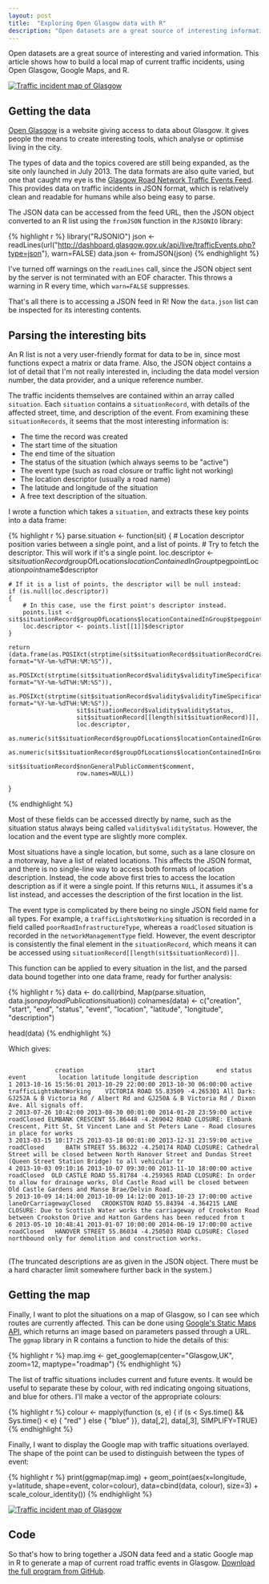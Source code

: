 ```yaml
---
layout: post
title:  "Exploring Open Glasgow data with R"
description: "Open datasets are a great source of interesting information. This article shows how to build a map of current traffic incidents, using Open Glasgow and Google Maps."
---
```


Open datasets are a great source of interesting and varied information. This article shows how to build a local map of current traffic incidents, using Open Glasgow, Google Maps, and R.

[![Traffic incident map of Glasgow](/assets/traffic.png)](/assets/traffic.png)

## Getting the data

[Open Glasgow][open-glasgow] is a website giving access to data about Glasgow. It gives people the means to create interesting tools, which analyse or optimise living in the city. 

[open-glasgow]:   http://open.glasgow.gov.uk/

The types of data and the topics covered are still being expanded, as the site only launched in July 2013. The data formats are also quite varied, but one that caught my eye is the [Glasgow Road Network Traffic Events Feed][traffic-feed]. This provides data on traffic incidents in JSON format, which is relatively clean and readable for humans while also being easy to parse.

[traffic-feed]:   http://data.glasgow.gov.uk/dataset/glasgow-road-network-traffic-events-feed

The JSON data can be accessed from the feed URL, then the JSON object converted to an R list using the `fromJSON` function in the `RJSONIO` library:

{% highlight r %}
library("RJSONIO")
json <- readLines(url("http://dashboard.glasgow.gov.uk/api/live/trafficEvents.php?type=json"), warn=FALSE)
data.json <- fromJSON(json)
{% endhighlight %}

I've turned off warnings on the `readLines` call, since the JSON object sent by the server is not terminated with an EOF character. This throws a warning in R every time, which `warn=FALSE` suppresses.

That's all there is to accessing a JSON feed in R! Now the `data.json` list can be inspected for its interesting contents.


## Parsing the interesting bits

An R list is not a very user-friendly format for data to be in, since most functions expect a matrix or data frame. Also, the JSON object contains a lot of detail that I'm not really interested in, including the data model version number, the data provider, and a unique reference number.

The traffic incidents themselves are contained within an array called `situation`. Each `situation` contains a `situationRecord`, with details of the affected street, time, and description of the event. From examining these `situationRecords`, it seems that the most interesting information is:

 * The time the record was created
 * The start time of the situation
 * The end time of the situation
 * The status of the situation (which always seems to be "active")
 * The event type (such as road closure or traffic light not working)
 * The location descriptor (usually a road name)
 * The latitude and longitude of the situation
 * A free text description of the situation.

I wrote a function which takes a `situation`, and extracts these key points into a data frame:

{% highlight r %}
parse.situation <- function(sit)
{
    # Location descriptor position varies between a single point, and a list of points.
    # Try to fetch the descriptor. This will work if it's a single point.
    loc.descriptor <- sit$situationRecord$groupOfLocations$locationContainedInGroup$tpegpointLocation$point$name$descriptor
    
    # If it is a list of points, the descriptor will be null instead:
    if (is.null(loc.descriptor))
    {
        # In this case, use the first point's descriptor instead.
        points.list <- sit$situationRecord$groupOfLocations$locationContainedInGroup$tpegpointLocation$point$name
        loc.descriptor <- points.list[[1]]$descriptor
    }

    return (data.frame(as.POSIXct(strptime(sit$situationRecord$situationRecordCreationTime, format="%Y-%m-%dT%H:%M:%S")),
                       as.POSIXct(strptime(sit$situationRecord$validity$validityTimeSpecification[1], format="%Y-%m-%dT%H:%M:%S")),
                       as.POSIXct(strptime(sit$situationRecord$validity$validityTimeSpecification[2], format="%Y-%m-%dT%H:%M:%S")),
                       sit$situationRecord$validity$validityStatus,
                       sit$situationRecord[[length(sit$situationRecord)]],
                       loc.descriptor,
                       as.numeric(sit$situationRecord$groupOfLocations$locationContainedInGroup$tpegpointLocation$point$pointCoordinates[1]),
                       as.numeric(sit$situationRecord$groupOfLocations$locationContainedInGroup$tpegpointLocation$point$pointCoordinates[2]),
                       sit$situationRecord$nonGeneralPublicComment$comment,
                       row.names=NULL))
}

{% endhighlight %}

Most of these fields can be accessed directly by name, such as the situation status always being called `validity$validityStatus`. However, the location and the event type are slightly more complex.

Most situations have a single location, but some, such as a lane closure on a motorway, have a list of related locations. This affects the JSON format, and there is no single-line way to access both formats of location description. Instead, the code above first tries to access the location description as if it were a single point. If this returns `NULL`, it assumes it's a list instead, and accesses the description of the first location in the list.

The event type is complicated by there being no single JSON field name for all types. For example, a `trafficLightsNotWorking` situation is recorded in a field called `poorRoadInfrastructureType`, whereas a `roadClosed` situation is recorded in the `networkManagementType` field. However, the event descriptor is consistently the final element in the `situationRecord`, which means it can be accessed using `situationRecord[[length(sit$situationRecord)]]`.

This function can be applied to every situation in the list, and the parsed data bound together into one data frame, ready for further analysis:

{% highlight r %}
data <- do.call(rbind, Map(parse.situation, data.json$payloadPublication$situation))
colnames(data) <- c("creation", "start", "end", "status", "event", "location", "latitude", "longitude", "description")

head(data)
{% endhighlight %}

Which gives:

<pre class="terminal">
<code>
             creation               start                 end status                   event         location latitude longitude description
1 2013-10-16 15:56:01 2013-10-29 22:00:00 2013-10-30 06:00:00 active trafficLightsNotWorking    VICTORIA ROAD 55.83509 -4.265301 All Dark: GJ252A &amp; B Victoria Rd / Albert Rd and GJ250A &amp; B Victoria Rd / Dixon Ave. All signals off.
2 2013-07-26 10:42:00 2013-08-30 00:01:00 2014-01-28 23:59:00 active              roadClosed ELMBANK CRESCENT 55.86448 -4.269042 ROAD CLOSURE: Elmbank Crescent, Pitt St, St Vincent Lane and St Peters Lane - Road closures in place for works
3 2013-03-15 10:17:25 2013-03-18 00:01:00 2013-12-31 23:59:00 active              roadClosed      BATH STREET 55.86322 -4.250174 ROAD CLOSURE: Cathedral Street will be closed between North Hanover Street and Dundas Street (Queen Street Station Bridge) to all vehicular tr
4 2013-10-03 09:10:16 2013-10-07 09:30:00 2013-11-10 18:00:00 active              roadClosed  OLD CASTLE ROAD 55.81784 -4.259365 ROAD CLOSURE: In order to allow for drainage works, Old Castle Road will be closed between Old Castle Gardens and Manse Brae/Delvin Road.
5 2013-10-09 14:14:00 2013-10-09 14:12:00 2013-10-23 17:00:00 active laneOrCarriagewayClosed   CROOKSTON ROAD 55.84394 -4.364215 LANE CLOSURE: Due to Scottish Water works the carriageway of Crookston Road between Crookston Drive and Hatton Gardens has been reduced from t
6 2013-05-10 10:48:41 2013-01-07 10:00:00 2014-06-19 17:00:00 active              roadClosed   HANOVER STREET 55.86034 -4.250503 ROAD CLOSURE: Closed northbound only for demolition and construction works.
</code>
</pre>

(The truncated descriptions are as given in the JSON object. There must be a hard character limit somewhere further back in the system.)


## Getting the map

Finally, I want to plot the situations on a map of Glasgow, so I can see which routes are currently affected. This can be done using [Google's Static Maps API][gmaps], which returns an image based on parameters passed through a URL. The `ggmap` library in R contains a function to hide the details of this:

[gmaps]:    https://developers.google.com/maps/documentation/staticmaps/

{% highlight r %}
map.img <- get_googlemap(center="Glasgow,UK", zoom=12, maptype="roadmap")
{% endhighlight %}

The list of traffic situations includes current and future events. It would be useful to separate these by colour, with red indicating ongoing situations, and blue for others. I'll make a vector of the appropriate colours:

{% highlight r %}
colour <- mapply(function (s, e) { if (s < Sys.time() && Sys.time() < e) { "red" } else { "blue" }}, data[,2], data[,3], SIMPLIFY=TRUE)
{% endhighlight %}

Finally, I want to display the Google map with traffic situations overlayed. The shape of the point can be used to distinguish between the types of event:

{% highlight r %}
print(ggmap(map.img) + geom_point(aes(x=longitude, y=latitude, shape=event, color=colour), data=cbind(data, colour), size=3) + scale_colour_identity())
{% endhighlight %}

[![Traffic incident map of Glasgow](/assets/traffic.png)](/assets/traffic.png)

## Code

So that's how to bring together a JSON data feed and a static Google map in R to generate a map of current road traffic events in Glasgow. [Download the full program from GitHub][github]. 

[github]:   https://github.com/cowlet/data-science/blob/master/openglasgow/traffic_events.R
